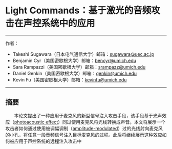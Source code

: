 # Light Commands：基于激光的音频攻击在声控系统中的应用
---
作者：
 - Takeshi Sugawara（日本电气通信大学）邮箱：sugawara@uec.ac.jp
 - Benjamin Cyr（美国密歇根大学）邮箱：bencyr@umich.edu
 - Sara Rampazzi（美国密歇根大学）邮箱：srampazz@umich.edu
 - Daniel Genkin（美国密歇根大学）邮箱：genkin@umich.edu
 - Kevin Fu（美国密歇根大学）邮箱：kevinfu@umich.edu
---
## 摘要
&nbsp;&nbsp;&nbsp;&nbsp;&nbsp;&nbsp;&nbsp;本论文提出了一种应用于麦克风的新型信号注入攻击手段，该手段基于光声效应（[photoacoustic effect](https://en.wikipedia.org/wiki/Photoacoustic_effect)）同过使用麦克风将光线转换成声音。本文将展示一个攻击者如何通过使用被调幅调制（[amplitude-modulated](https://en.wikipedia.org/wiki/Amplitude_modulation)）过的光线射向麦克风的小孔，将任意一段音频信号注入目标麦克风的过程。此后将继续展示这种效应如何被应用于声控系统的远程注入攻击中